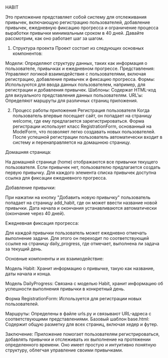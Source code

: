 HABIT



Это приложение представляет собой систему для отслеживания привычек, включающую регистрацию пользователей, добавление привычек, ежедневную фиксацию прогресса и ограничение процесса выработки привычки минимальным сроком в 40 дней. Давайте рассмотрим, как оно работает шаг за шагом.

1. Структура проекта
Проект состоит из следующих основных компонентов:

Модели: Определяют структуру данных, таких как информация о пользователе, привычках и ежедневном прогрессе.
Представления: Управляют логикой взаимодействия с пользователями, включая регистрацию, добавление привычек и фиксацию прогресса.
Формы: Используются для ввода данных пользователем, например, для регистрации и добавления привычек.
Шаблоны: Содержат HTML-код для визуального представления данных пользователям.
URL'ы: Определяют маршруты для различных страниц приложения.

2. Процесс работы приложения
Регистрация пользователя
Когда пользователь впервые посещает сайт, он попадает на страницу welcome, где ему предлагается зарегистрироваться. Форма регистрации использует класс RegistrationForm, основанный на ModelForm, что позволяет легко создавать новых пользователей. После успешной регистрации пользователь автоматически входит в систему и перенаправляется на домашнюю страницу.

Домашняя страница:

На домашней странице (home) отображаются все привычки текущего пользователя. Если привычек нет, пользователю предлагается создать первую привычку. Для каждого элемента списка привычек доступна ссылка для фиксации ежедневного прогресса.

Добавление привычки:

При нажатии на кнопку "Добавить новую привычку" пользователь попадает на страницу add_habit, где он может ввести название новой привычки. Дата начала и окончания устанавливаются автоматически (окончание через 40 дней).

Ежедневная фиксация прогресса:

Для каждой привычки пользователь может ежедневно отмечать выполнение задачи. Для этого он переходит по соответствующей ссылке на страницу daily_progress, где отмечает, выполнена ли задача за текущий день.

Основные компоненты и их взаимодействие:

Модель Habit: Хранит информацию о привычке, такую как название, даты начала и конца.

Модель DailyProgress: Связана с моделью Habit, хранит информацию об успешности выполнения привычки в конкретный день.

Форма RegistrationForm: Используется для регистрации новых пользователей.

Маршруты:
Определены в файле urls.py и связывают URL-адреса с соответствующими представлениями.
Базовый шаблон base.html: Содержит общую разметку для всех страниц, включая хедер и футер.

Заключение:
Приложение помогает пользователям регистрироваться, добавлять привычки и отслеживать их выполнение на протяжении определенного времени. Оно имеет простую и интуитивно понятную структуру, облегчая управление своими привычками.
